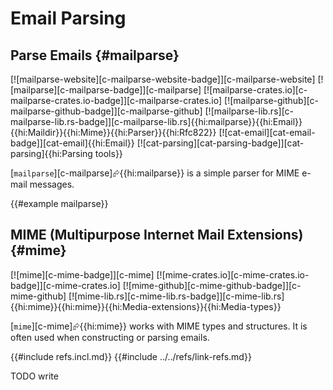 # Email Parsing

## Parse Emails {#mailparse}

[![mailparse-website][c-mailparse-website-badge]][c-mailparse-website] [![mailparse][c-mailparse-badge]][c-mailparse] [![mailparse-crates.io][c-mailparse-crates.io-badge]][c-mailparse-crates.io] [![mailparse-github][c-mailparse-github-badge]][c-mailparse-github] [![mailparse-lib.rs][c-mailparse-lib.rs-badge]][c-mailparse-lib.rs]{{hi:mailparse}}{{hi:Email}}{{hi:Maildir}}{{hi:Mime}}{{hi:Parser}}{{hi:Rfc822}} [![cat-email][cat-email-badge]][cat-email]{{hi:Email}} [![cat-parsing][cat-parsing-badge]][cat-parsing]{{hi:Parsing tools}}

[`mailparse`][c-mailparse]⮳{{hi:mailparse}} is a simple parser for MIME e-mail messages.

{{#example mailparse}}

## MIME (Multipurpose Internet Mail Extensions) {#mime}

[![mime][c-mime-badge]][c-mime] [![mime-crates.io][c-mime-crates.io-badge]][c-mime-crates.io] [![mime-github][c-mime-github-badge]][c-mime-github] [![mime-lib.rs][c-mime-lib.rs-badge]][c-mime-lib.rs]{{hi:mime}}{{hi:mime}}{{hi:Media-extensions}}{{hi:Media-types}}

[`mime`][c-mime]⮳{{hi:mime}} works with MIME types and structures. It is often used when constructing or parsing emails.

{{#include refs.incl.md}}
{{#include ../../refs/link-refs.md}}

<div class="hidden">
TODO write
</div>
